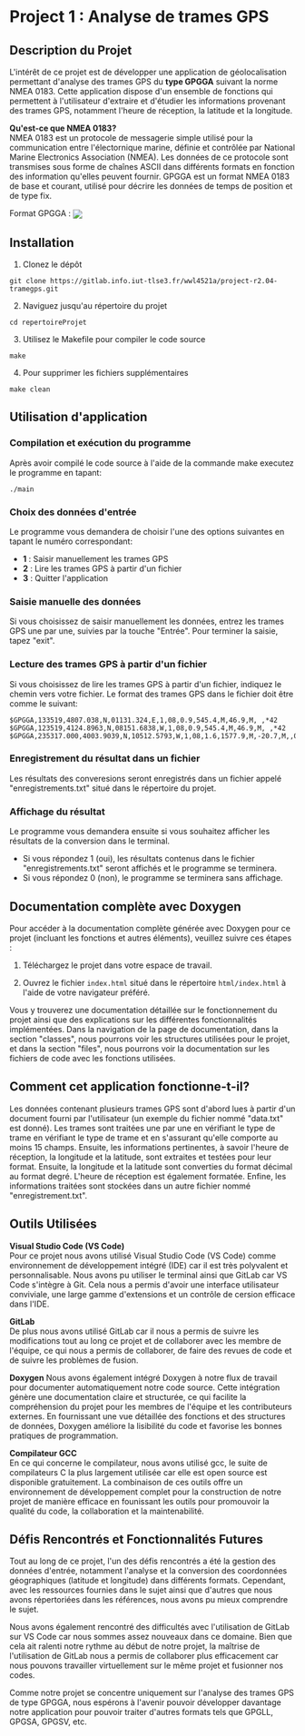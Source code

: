 # Project 1 : Analyse de trames GPS

## Description du Projet
L'intérêt de ce projet est de développer une application de géolocalisation permettant d'analyse des trames GPS du **type GPGGA** suivant la norme NMEA 0183. Cette application dispose d'un ensemble de fonctions qui permettent à l'utilisateur d'extraire et d'étudier les informations provenant des trames GPS, notamment l'heure de réception, la latitude et la longitude.

**Qu'est-ce que NMEA 0183?**
<br/>NMEA 0183 est un protocole de messagerie simple utilisé pour la communication entre l'électornique marine, définie et contrôlée par National Marine Electronics Association (NMEA). Les données de ce protocole sont transmises sous forme de chaînes ASCII dans différents formats en fonction des information qu'elles peuvent fournir. 
GPGGA est un format NMEA 0183 de base et courant, utilisé pour décrire les données de temps de position et de type fix.

Format GPGGA : 
<img src="https://docs.arduino.cc/static/63d81cb4391da3e616bbcfab7c9d12d8/4ef49/gps-nmea-0183_img01.png" align="center">

## Installation
1. Clonez le dépôt
```
git clone https://gitlab.info.iut-tlse3.fr/wwl4521a/project-r2.04-tramegps.git
```
2. Naviguez jusqu'au répertoire du projet
```
cd repertoireProjet
```
3. Utilisez le Makefile pour compiler le code source
```
make
```
4. Pour supprimer les fichiers supplémentaires
```
make clean
```
## Utilisation d'application
### Compilation et exécution du programme
Après avoir compilé le code source à l'aide de la commande make executez le programme en tapant:
```
./main
```
### Choix des données d'entrée
Le programme vous demandera de choisir l'une des options suivantes en tapant le numéro correspondant:
* **1** : Saisir manuellement les trames GPS 
* **2** : Lire les trames GPS à partir d'un fichier
* **3** : Quitter l'application

### Saisie manuelle des données
Si vous choisissez de saisir manuellement les données, entrez les trames GPS une par une, suivies par la touche "Entrée". Pour terminer la saisie, tapez "exit".

### Lecture des trames GPS à partir d'un fichier
Si vous choisissez de lire les trames GPS à partir d'un fichier, indiquez le chemin vers votre fichier. Le format des trames GPS dans le fichier doit être comme le suivant:
```
$GPGGA,133519,4807.038,N,01131.324,E,1,08,0.9,545.4,M,46.9,M, ,*42
$GPGGA,123519,4124.8963,N,08151.6838,W,1,08,0.9,545.4,M,46.9,M, ,*42
$GPGGA,235317.000,4003.9039,N,10512.5793,W,1,08,1.6,1577.9,M,-20.7,M,,0000*5F

```
### Enregistrement du résultat dans un fichier
Les résultats des converesions seront enregistrés dans un fichier appelé "enregistrements.txt" situé dans le répertoire du projet.

### Affichage du résultat
Le programme vous demandera ensuite si vous souhaitez afficher les résultats de la conversion dans le terminal. 
* Si vous répondez 1 (oui), les résultats contenus dans le fichier "enregistrements.txt" seront affichés et le programme se terminera.
* Si vous répondez 0 (non), le programme se terminera sans affichage.

## Documentation complète avec Doxygen

Pour accéder à la documentation complète générée avec Doxygen pour ce projet (incluant les fonctions et autres éléments), veuillez suivre ces étapes :

1. Téléchargez le projet dans votre espace de travail.

2. Ouvrez le fichier `index.html` situé dans le répertoire `html/index.html` à l'aide de votre navigateur préféré.

Vous y trouverez une documentation détaillée sur le fonctionnement du projet ainsi que des explications sur les différentes fonctionnalités implémentées.
Dans la navigation de la page de documentation, dans la section "classes", nous pourrons voir les structures utilisées pour le projet, et dans la section "files", nous pourrons voir la documentation sur les fichiers de code avec les fonctions utilisées.

## Comment cet application fonctionne-t-il?
Les données contenant plusieurs trames GPS sont d'abord lues à partir d'un document fourni par l'utilisateur (un exemple du fichier nommé "data.txt" est donné). Les trames sont traitées une par une en vérifiant le type de trame en vérifiant le type de trame et en s'assurant qu'elle comporte au moins 15 champs. Ensuite, les informations pertinentes, à savoir l'heure de réception, la longitude et la latitude, sont extraites et testées pour leur format. Ensuite, la longitude et la latitude sont converties du format décimal au format degré. L'heure de réception est également formatée. Enfine, les informations traitées sont stockées dans un autre fichier nommé "enregistrement.txt".

## Outils Utilisées

**Visual Studio Code (VS Code)**<br/>
Pour ce projet nous avons utilisé Visual Studio Code (VS Code) comme environnement de développement intégré (IDE) car il est très polyvalent et personnalisable. Nous avons pu utiliser le terminal ainsi que GitLab car VS Code s'intègre à Git. Cela nous a permis d'avoir une interface utilisateur conviviale, une large gamme d'extensions et un contrôle de cersion efficace dans l'IDE.

**GitLab**<br/>
De plus nous avons utilisé GitLab car il nous a permis de suivre les modifications tout au long ce projet et de collaborer avec les membre de l'équipe, ce qui nous a permis de collaborer, de faire des revues de code et de suivre les problèmes de fusion.

**Doxygen**
Nous avons également intégré Doxygen à notre flux de travail pour documenter automatiquement notre code source. Cette intégration génère une documentation claire et structurée, ce qui facilite la compréhension du projet pour les membres de l'équipe et les contributeurs externes. En fournissant une vue détaillée des fonctions et des structures de données, Doxygen améliore la lisibilité du code et favorise les bonnes pratiques de programmation.

**Compilateur GCC**<br/>
En ce qui concerne le compilateur, nous avons utilisé gcc, le suite de compilateurs C la plus largement utilisée car elle est open source est disponible gratuitement.
La combinaison de ces outils offre un environnement de développement complet pour la construction de notre projet de manière efficace en founissant les outils pour promouvoir la qualité du code, la collaboration et la maintenabilité.

## Défis Rencontrés et Fonctionnalités Futures
Tout au long de ce projet, l'un des défis rencontrés a été la gestion des données d'entrée, notamment l'analyse et la conversion des coordonnées géographiques (latitude et longitude) dans différents formats. Cependant, avec les ressources fournies dans le sujet ainsi que d'autres que nous avons répertoriées dans les références, nous avons pu mieux comprendre le sujet.

Nous avons également rencontré des difficultés avec l'utilisation de GitLab sur VS Code car nous sommes assez nouveaux dans ce domaine. Bien que cela ait ralenti notre rythme au début de notre projet, la maîtrise de l'utilisation de GitLab nous a permis de collaborer plus efficacement car nous pouvons travailler virtuellement sur le même projet et fusionner nos codes.

Comme notre projet se concentre uniquement sur l'analyse des trames GPS de type GPGGA, nous espérons à l'avenir pouvoir développer davantage notre application pour pouvoir traiter d'autres formats tels que GPGLL, GPGSA, GPGSV, etc.
